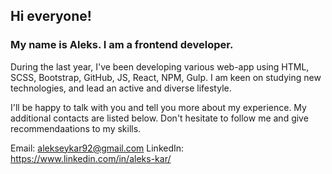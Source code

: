 ## Hi everyone!

### My name is Aleks. I am a frontend developer.

During the last year, I've been developing various web-app using HTML, SCSS, Bootstrap, GitHub, JS, React, NPM, Gulp.
I am keen on studying new technologies, and lead an active and diverse lifestyle.

I'll be happy to talk with you and tell you more about my experience. My additional contacts are listed below. Don't hesitate to follow me and give recommendaations to my skills.

Email: alekseykar92@gmail.com
LinkedIn: https://www.linkedin.com/in/aleks-kar/
